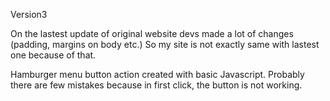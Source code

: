 Version3

On the lastest update of original website devs made a lot of changes (padding, margins on body etc.)
So my site is not exactly same with lastest one because of that.

Hamburger menu button action created with basic Javascript. Probably there are few mistakes because in first click, the button is not working.

